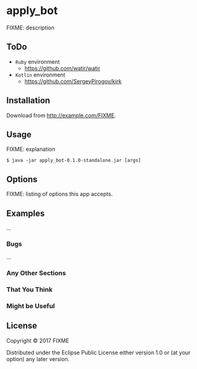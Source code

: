 # apply_bot

FIXME: description


## ToDo
- `Ruby` environment
    + https://github.com/watir/watir
- `Kotlin` environment
    + https://github.com/SergeyPirogov/kirk


## Installation

Download from http://example.com/FIXME.

## Usage

FIXME: explanation

    $ java -jar apply_bot-0.1.0-standalone.jar [args]

## Options

FIXME: listing of options this app accepts.

## Examples

...

### Bugs

...

### Any Other Sections
### That You Think
### Might be Useful

## License

Copyright © 2017 FIXME

Distributed under the Eclipse Public License either version 1.0 or (at
your option) any later version.
